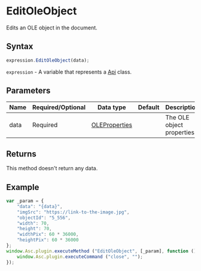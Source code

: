 # EditOleObject

Edits an OLE object in the document.

## Syntax

```javascript
expression.EditOleObject(data);
```

`expression` - A variable that represents a [Api](Methods.md) class.

## Parameters

| **Name** | **Required/Optional** | **Data type** | **Default** | **Description** |
| ------------- | ------------- | ------------- | ------------- | ------------- |
| data | Required | [OLEProperties](../Enumeration/OLEProperties.md) |  | The OLE object properties. |

## Returns

This method doesn't return any data.

## Example

```javascript
var _param = {
    "data": "{data}",
    "imgSrc": "https://link-to-the-image.jpg",
    "objectId": "5_556",
    "width": 70,
    "height": 70,
    "widthPix": 60 * 36000,
    "heightPix": 60 * 36000
};
window.Asc.plugin.executeMethod ("EditOleObject", [_param], function () {
    window.Asc.plugin.executeCommand ("close", "");
});
```
